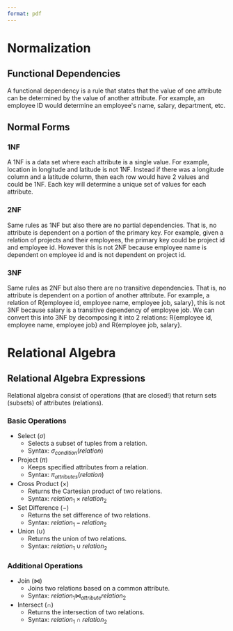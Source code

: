 ```yaml
---
format: pdf
---
```

# Normalization
## Functional Dependencies
A functional dependency is a rule that states that the value of one attribute can be determined by the value of another attribute. For example, an employee ID would determine an employee's name, salary, department, etc.

## Normal Forms
### 1NF
A 1NF is a data set where each attribute is a single value. For example, location in longitude and latitude is not 1NF. Instead if there was a longitude column and a latitude column, then each row would have 2 values and could be 1NF. Each key will determine a unique set of values for each attribute.

### 2NF
Same rules as 1NF but also there are no partial dependencies. That is, no attribute is dependent on a portion of the primary key. For example, given a relation of projects and their employees, the primary key could be project id and employee id. However this is not 2NF because employee name is dependent on employee id and is not dependent on project id.

### 3NF
Same rules as 2NF but also there are no transitive dependencies. That is, no attribute is dependent on a portion of another attribute. For example, a relation of R{employee id, employee name, employee job, salary}, this is not 3NF because salary is a transitive dependency of employee job. We can convert this into 3NF by decomposing it into 2 relations: R{employee id, employee name, employee job} and R{employee job, salary}.

# Relational Algebra
## Relational Algebra Expressions
Relational algebra consist of operations (that are closed!) that return sets (subsets) of attributes (relations).

### Basic Operations

- Select ($\sigma$)
    - Selects a subset of tuples from a relation.
    - Syntax: $\sigma_{condition}(relation)$
- Project ($\pi$)
    - Keeps specified attributes from a relation.
    - Syntax: $\pi_{attributes}(relation)$
- Cross Product ($\times$)
    - Returns the Cartesian product of two relations.
    - Syntax: $relation_1 \times relation_2$
- Set Difference ($-$)
    - Returns the set difference of two relations.
    - Syntax: $relation_1 - relation_2$
- Union ($\cup$)
    - Returns the union of two relations.
    - Syntax: $relation_1 \cup relation_2$

### Additional Operations

- Join ($\bowtie$)
    - Joins two relations based on a common attribute.
    - Syntax: $relation_1 \bowtie_{attribute} relation_2$
- Intersect ($\cap$)
    - Returns the intersection of two relations.
    - Syntax: $relation_1 \cap relation_2$

